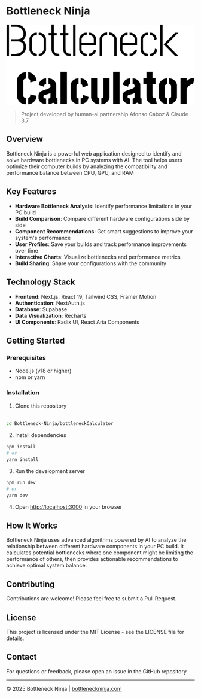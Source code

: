 # Bottleneck Ninja

![Bottleneck Ninja](/bottleneckCalculator/public/name.svg)

> Project developed by human-ai partnership Afonso Caboz & Claude 3.7

## Overview

Bottleneck Ninja is a powerful web application designed to identify and solve hardware bottlenecks in PC systems with AI. The tool helps users optimize their computer builds by analyzing the compatibility and performance balance between CPU, GPU, and RAM

## Key Features

- **Hardware Bottleneck Analysis**: Identify performance limitations in your PC build
- **Build Comparison**: Compare different hardware configurations side by side
- **Component Recommendations**: Get smart suggestions to improve your system's performance
- **User Profiles**: Save your builds and track performance improvements over time
- **Interactive Charts**: Visualize bottlenecks and performance metrics
- **Build Sharing**: Share your configurations with the community

## Technology Stack

- **Frontend**: Next.js, React 19, Tailwind CSS, Framer Motion
- **Authentication**: NextAuth.js
- **Database**: Supabase
- **Data Visualization**: Recharts
- **UI Components**: Radix UI, React Aria Components

## Getting Started

### Prerequisites

- Node.js (v18 or higher)
- npm or yarn

### Installation

1. Clone this repository
```bash

cd Bottleneck-Ninja/bottleneckCalculator
```

2. Install dependencies
```bash
npm install
# or
yarn install
```

3. Run the development server
```bash
npm run dev
# or
yarn dev
```

4. Open [http://localhost:3000](http://localhost:3000) in your browser

## How It Works

Bottleneck Ninja uses advanced algorithms powered by AI to analyze the relationship between different hardware components in your PC build. It calculates potential bottlenecks where one component might be limiting the performance of others, then provides actionable recommendations to achieve optimal system balance.

## Contributing

Contributions are welcome! Please feel free to submit a Pull Request.

## License

This project is licensed under the MIT License - see the LICENSE file for details.

## Contact

For questions or feedback, please open an issue in the GitHub repository.

---

© 2025 Bottleneck Ninja | [bottleneckninja.com](https://bottleneck-ninja.vercel.app)